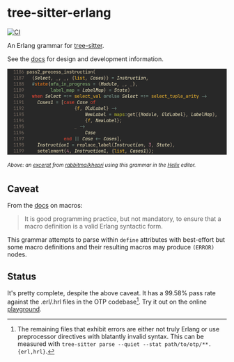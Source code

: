 # tree-sitter-erlang

[![CI](https://github.com/the-mikedavis/tree-sitter-erlang/actions/workflows/ci.yml/badge.svg)](https://github.com/the-mikedavis/tree-sitter-erlang/actions/workflows/ci.yml)

An Erlang grammar for [tree-sitter](https://github.com/tree-sitter/tree-sitter).

See the [docs](./docs/README.md) for design and development information.

<img src="./docs/example.png" width="700"/>

<sup>_Above: an [excerpt](https://github.com/rabbitmq/khepri/blob/9fbf7ec827bbf38c81a5bc69a128eec4bde3cdf9/src/khepri_fun.erl#L1142-L1155) from [rabbitmq/khepri](https://github.com/rabbitmq/khepri) using this grammar in the [Helix](https://github.com/helix-editor/helix) editor._</sup>

## Caveat

From the
[docs](https://github.com/erlang/otp/blob/9e381125bbd93dfa2f17d4954b54aead749bf012/system/doc/reference_manual/macros.xml#L127-L128)
on macros:

> It is good programming practice, but not mandatory, to ensure
> that a macro definition is a valid Erlang syntactic form.

This grammar attempts to parse within `define` attributes with best-effort
but some macro definitions and their resulting macros may produce `(ERROR)`
nodes.

## Status

It's pretty complete, despite the above caveat. It has a 99.58% pass rate
against the .erl/.hrl files in the OTP codebase[^1]. Try it out on the online
[playground](https://the-mikedavis.github.io/tree-sitter-erlang/).

[^1]: The remaining files that exhibit errors are either not truly Erlang
      or use preprocessor directives with blatantly invalid syntax. This
      can be measured with
      `tree-sitter parse --quiet --stat path/to/otp/**.{erl,hrl}`.
